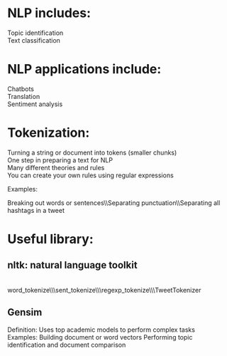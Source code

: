 # NLP includes:
  Topic identification<br>Text classification

# NLP applications include:
  Chatbots<br>Translation<br>Sentiment analysis
  
# Tokenization:
  Turning a string or document into tokens (smaller chunks)<br>One step in preparing a text for NLP<br>Many different theories and rules
<br>
You can create your own rules using regular expressions
  
  Examples:
  
  Breaking out words or sentences\\\Separating punctuation\\\Separating all hashtags in a tweet

# Useful library:
## nltk: natural language toolkit
<br>
word_tokenize\\\sent_tokenize\\\regexp_tokenize\\\TweetTokenizer
  
## Gensim
Definition: Uses top academic models to perform complex tasks <br>
Examples: Building document or word vectors
          Performing topic identification and document comparison
